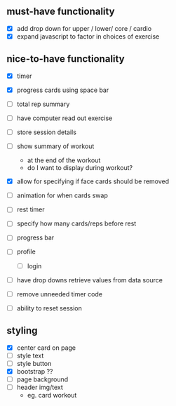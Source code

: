## must-have functionality
* [x] add drop down for upper / lower/ core / cardio
* [x] expand javascript to factor in choices of exercise

## nice-to-have functionality
* [x] timer
* [x] progress cards using space bar
* [ ] total rep summary
* [ ] have computer read out exercise
* [ ] store session details
* [ ] show summary of workout
  * at the end of the workout
  * do I want to display during workout?
* [x] allow for specifying if face cards should be removed
* [ ] animation for when cards swap
* [ ] rest timer
* [ ] specify how many cards/reps before rest
* [ ] progress bar
* [ ] profile
  * [ ] login
* [ ] have drop downs retrieve values from data source
* [ ] remove unneeded timer code
* [ ] ability to reset session


## styling
* [x] center card on page
* [ ] style text
* [ ] style button
* [x] bootstrap ??
* [ ] page background
* [ ] header img/text
  * eg. card workout